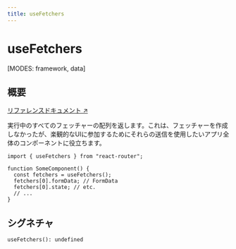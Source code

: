 ```yaml
---
title: useFetchers
---
```


# useFetchers

[MODES: framework, data]

## 概要

[リファレンスドキュメント ↗](https://api.reactrouter.com/v7/functions/react_router.useFetchers.html)

実行中のすべてのフェッチャーの配列を返します。これは、フェッチャーを作成しなかったが、楽観的なUIに参加するためにそれらの送信を使用したいアプリ全体のコンポーネントに役立ちます。

```tsx
import { useFetchers } from "react-router";

function SomeComponent() {
  const fetchers = useFetchers();
  fetchers[0].formData; // FormData
  fetchers[0].state; // etc.
  // ...
}
```

## シグネチャ

```tsx
useFetchers(): undefined
```
